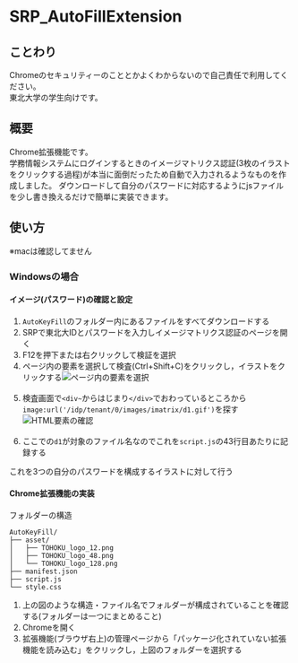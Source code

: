 # SRP_AutoFillExtension

## ことわり
Chromeのセキュリティーのこととかよくわからないので自己責任で利用してください。  
東北大学の学生向けです。

## 概要
Chrome拡張機能です。  
学務情報システムにログインするときのイメージマトリクス認証(3枚のイラストをクリックする過程)が本当に面倒だったため自動で入力されるようなものを作成しました。
ダウンロードして自分のパスワードに対応するようにjsファイルを少し書き換えるだけで簡単に実装できます。  

## 使い方
※macは確認してません
### Windowsの場合
#### イメージ(パスワード)の確認と設定
1. `AutoKeyFill`のフォルダー内にあるファイルをすべてダウンロードする
1. SRPで東北大IDとパスワードを入力しイメージマトリクス認証のページを開く
1. F12を押下または右クリックして検証を選択
1. ページ内の要素を選択して検査(Ctrl+Shift+C)をクリックし，イラストをクリックする![ページ内の要素を選択](https://github.com/suzuyuyuyu/SRP_AutoFillExtension/assets/133082232/f2d4de1f-33fe-4916-9688-df133254ae30)
<br><br>
1. 検査画面で`<div~`からはじまり`</div>`でおわっているところから`image:url('/idp/tenant/0/images/imatrix/d1.gif')`を探す![HTML要素の確認](https://github.com/suzuyuyuyu/SRP_AutoFillExtension/assets/133082232/680f7d5a-aaf2-4895-9282-d6313258dd10)
<br><br>
1. ここでの`d1`が対象のファイル名なのでこれを`script.js`の43行目あたりに記録する

これを3つの自分のパスワードを構成するイラストに対して行う

#### Chrome拡張機能の実装  

フォルダーの構造
```
AutoKeyFill/
├── asset/
│   ├── TOHOKU_logo_12.png
│   ├── TOHOKU_logo_48.png
│   └── TOHOKU_logo_128.png
├── manifest.json
├── script.js
└── style.css
```

1. 上の図のような構造・ファイル名でフォルダーが構成されていることを確認する(フォルダーは一つにまとめること)
1. Chromeを開く
1. 拡張機能(ブラウザ右上)の管理ページから「パッケージ化されていない拡張機能を読み込む」をクリックし，上図のフォルダーを選択する


